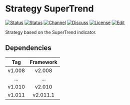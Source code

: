 # Strategy SuperTrend

[![Status][gha-image-check-master]][gha-link-check-master]
[![Status][gha-image-compile-master]][gha-link-compile-master]
[![Channel][tg-channel-image]][tg-channel-link]
[![Discuss][gh-discuss-badge]][gh-discuss-link]
[![License][license-image]][license-link]
[![Edit][gh-edit-badge]][gh-edit-link]

Strategy based on the SuperTrend indicator.

## Dependencies

| Tag      | Framework |
|:--------:|:---------:|
| v1.008   | v2.008    |
| ...      | ...       |
| v1.010   | v2.010    |
| v1.011   | v2.011.1  |

<!-- Named links -->

[gh-discuss-badge]: https://img.shields.io/badge/Discussions-Q&A-blue.svg?logo=github
[gh-discuss-link]: https://github.com/EA31337/EA31337-Strategies/discussions

[gh-edit-badge]: https://img.shields.io/badge/GitHub-edit-purple.svg?logo=github
[gh-edit-link]: https://github.dev/EA31337/Strategy-SuperTrend

[gha-link-check-master]: https://github.com/EA31337/Strategy-SuperTrend/actions?query=workflow:Check+branch%3Amaster
[gha-image-check-master]: https://github.com/EA31337/Strategy-SuperTrend/workflows/Check/badge.svg?branch=master
[gha-link-compile-master]: https://github.com/EA31337/Strategy-SuperTrend/actions?query=workflow:Compile+branch%3Amaster
[gha-image-compile-master]: https://github.com/EA31337/Strategy-SuperTrend/workflows/Compile/badge.svg?branch=master

[tg-channel-image]: https://img.shields.io/badge/Telegram-join-0088CC.svg?logo=telegram
[tg-channel-link]: https://t.me/EA31337

[license-image]: https://img.shields.io/github/license/EA31337/EA31337-Strategies.svg
[license-link]: https://tldrlegal.com/license/gnu-general-public-license-v3-(gpl-3)
